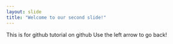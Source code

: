 ```yaml
---
layout: slide
title: "Welcome to our second slide!"
---
```

This is for github tutorial on github
Use the left arrow to go back!
